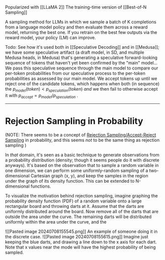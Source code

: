 Popularized with [[LLaMA 2]]
The training-time version of [[Best-of-N Sampling]]

A sampling method for LLMs in which we sample a batch of K completions from a language model policy and then evaluate them across a reward model, returning the best one. If you retrain on the best few outputs via the reward model, your policy (LM) can improve.

Todo: See how it's used both in [[Speculative Decoding]] and in [[Medusa]]; we have some speculative artifact (a draft model, in SD, and multiple Medusa heads, in Medusa) that's generating a speculative forward-looking sequence of tokens that haven't yet been confirmed by the "main" model... We pass this speculative sequence through the main model to compare our per-token probabilities from our speculative process to the per-token probabilities as assessed by our main model. We accept tokens up until we reject one of the candidate tokens, which happens when both (in sequence) the $p_{model}(token) < p_{speculation}(token)$ *and* we then fail to otherwise accept it with $p_{accept} = p_{model}/p_{speculation}$ .

----
# Rejection Sampling in Probability
(NOTE: There seems to be a concept of [Rejection Sampling/Accept-Reject Sampling](https://en.wikipedia.org/wiki/Rejection_sampling) in probability, and this seems *not* to be the same thing as rejection sampling )

In *that* domain, it's seen as a basic technique to generate observations from a probability distribution (density; though it seems people do it with discrete anyways). 
It's based on the observation that to sample a random variable in one dimension, we can perform some uniformly-random sampling of a two-dimensional Cartesian graph (x, y), and keep the samples in the region under the graph of its density function. This can be extended to N-dimensional functions.

To visualize the motivation behind rejection sampling, imagine graphing the probability density function (PDF) of a random variable onto a large rectangular board and throwing darts at it. Assume that the darts are uniformly distributed around the board. Now remove all of the darts that are outside the area under the curve. The remaining darts will be distributed uniformly within the area under the curve, and the 

![[Pasted image 20240708155545.png]]
An example of someone doing it in the discrete case.
![[Pasted image 20240708155615.png]]
Imagine just keeping the blue darts, and drawing a line down to the x axis for each dart. Note that x values near the mode will have the highest probability of being sampled.